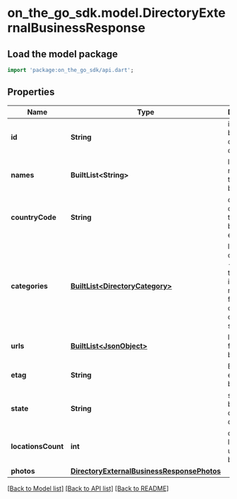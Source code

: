 # on_the_go_sdk.model.DirectoryExternalBusinessResponse

## Load the model package
```dart
import 'package:on_the_go_sdk/api.dart';
```

## Properties
Name | Type | Description | Notes
------------ | ------------- | ------------- | -------------
**id** | **String** | id of the business on external directory | [optional] 
**names** | **BuiltList&lt;String&gt;** | list of names for the business | [optional] 
**countryCode** | **String** | country code for the business eg: en-US | [optional] 
**categories** | [**BuiltList&lt;DirectoryCategory&gt;**](DirectoryCategory.md) | list of categories - oftenly the external ids being maintained for the categories on uberall side | [optional] 
**urls** | [**BuiltList&lt;JsonObject&gt;**](JsonObject.md) | list of urls for the business | [optional] 
**etag** | **String** | ETag of the external business | [optional] 
**state** | **String** | status of business on external directory | [optional] 
**locationsCount** | **int** | count of locations under the business | [optional] 
**photos** | [**DirectoryExternalBusinessResponsePhotos**](DirectoryExternalBusinessResponsePhotos.md) |  | [optional] 

[[Back to Model list]](../README.md#documentation-for-models) [[Back to API list]](../README.md#documentation-for-api-endpoints) [[Back to README]](../README.md)


